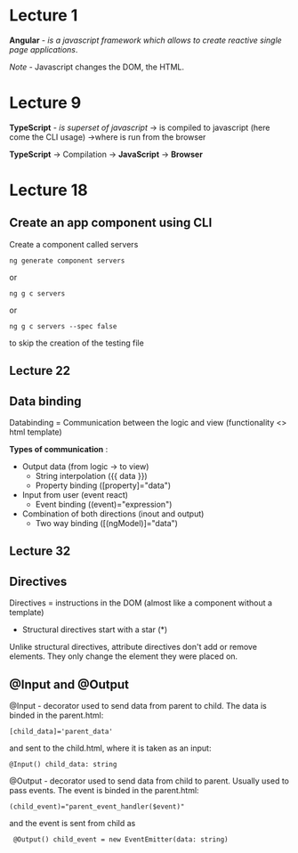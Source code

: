 # Lecture 1

**Angular** - *is a javascript framework which allows to create reactive single page applications*.

*Note* - Javascript changes the DOM, the HTML.

# Lecture 9

**TypeScript** - *is superset of javascript* -> is compiled to javascript (here come the CLI usage) ->where is run from the browser

**TypeScript** -> Compilation -> **JavaScript** -> **Browser**

# Lecture 18
## Create an app component using CLI
Create a component called servers

    ng generate component servers
    
or

    ng g c servers

or

    ng g c servers --spec false

to skip the creation of the testing file

## Lecture 22
## Data binding

Databinding = Communication between the logic and view (functionality <> html template)

**Types of communication** :
* Output data (from logic ->  to view)
    * String interpolation ({{ data }})
    * Property binding ([property]="data")
* Input from user (event react)
    * Event binding ((event)="expression")
* Combination of both directions (inout and output)
    * Two way binding ([(ngModel)]="data")

## Lecture 32
## Directives

Directives = instructions in the DOM (almost like a component without a template)

* Structural directives start with a star (*)

Unlike structural directives, attribute directives don't add or remove elements. They only change the element they were placed on.

## @Input and @Output

@Input - decorator used to send data from parent to child. The data is binded in the parent.html:

    [child_data]='parent_data'

and sent to the child.html, where it is taken as an input:

    @Input() child_data: string

@Output - decorator used to send data from child to parent. Usually used to pass events. The event is binded in the parent.html:

    (child_event)="parent_event_handler($event)"
 
 and the event is sent from child as 
 
     @Output() child_event = new EventEmitter(data: string)